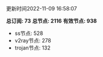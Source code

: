 更新时间2022-11-09 16:58:07

**总订阅: 73**
**总节点: 2116**
**有效节点: 938**
- ss节点: 528
- v2ray节点: 278
- trojan节点: 132
